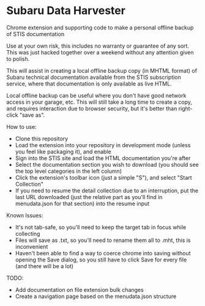 # Subaru Data Harvester
Chrome extension and supporting code to make a personal offline backup of STIS documentation

Use at your own risk, this includes no warranty or guarantee of any sort. This was just hacked together over a weekend without any attention given to polish.

This will assist in creating a local offline backup copy (in MHTML format) of Subaru technical documentation available from the STIS subscription service, where that documentation is only available as live HTML.

Local offline backup can be useful where you don't have good network access in your garage, etc. This will still take a long time to create a copy, and requires interaction due to browser security, but it's better than right-click "save as".

How to use:
* Clone this repository
* Load the extension into your repository in development mode (unless you feel like packaging it), and enable
* Sign into the STIS site and load the HTML documentation you're after
* Select the documentation section you wish to download (you should see the top level categories in the left column)
* Click the extension's toolbar icon (just a simple "S"), and select "Start Collection"
* If you need to resume the detail collection due to an interruption, put the last URL downloaded (just the relative part as you'll find in menudata.json for that section) into the resume input

Known Issues:
* It's not tab-safe, so you'll need to keep the target tab in focus while collecting
* Files will save as .txt, so you'll need to rename them all to .mht, this is inconvenient
* Haven't been able to find a way to coerce chrome into saving without opening the Save dialog, so you still have to click Save for every file (and there will be a lot)

TODO: 
* Add documentation on file extension bulk changes
* Create a navigation page based on the menudata.json structure

